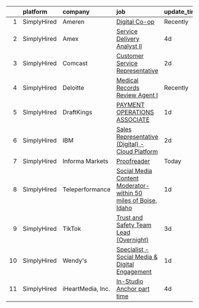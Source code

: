 

|    | platform    | company           | job                                                                                                                                                                          | update_time   | location                      |
|---:|:------------|:------------------|:-----------------------------------------------------------------------------------------------------------------------------------------------------------------------------|:--------------|:------------------------------|
|  1 | SimplyHired | Ameren            | [Digital Co-op](https://www.simplyhired.com/job/WxFbveRfw2ue8rZYmIEgqr71XpDtrckjgq1ustNukZTdTFLRl09r9A?q=digital+platform)                                                   | Recently      | United States                 |
|  2 | SimplyHired | Amex              | [Service Delivery Analyst II](https://www.simplyhired.com/job/7CE-IXDDA9p5okt3lqsIR_eTPsl_RudVa-CMWE_NM3mBcc7meHmEcA?q=digital+platform)                                     | 4d            | Arizona                       |
|  3 | SimplyHired | Comcast           | [Customer Service Representative](https://www.simplyhired.com/job/OKjJf-AX1P3UdNlF3Ru41Q0-As5r4rloAn-kDEK_zYbcuxVcs9UVvg?q=digital+platform)                                 | 2d            | Pennsylvania +10 locations    |
|  4 | SimplyHired | Deloitte          | [Medical Records Review Agent I](https://www.simplyhired.com/job/VOuYLZsn7CxbGQXFtN9I8bBaHSYqCFvaBCSNyGbntdmGLxvKq_uMnQ?q=digital+platform)                                  | Recently      | Little Rock, AR +41 locations |
|  5 | SimplyHired | DraftKings        | [PAYMENT OPERATIONS ASSOCIATE](https://www.simplyhired.com/job/MA_8ivdzza3oBLBHcxSnMfPPpwmODRWmFQToXFVEj_A-fGcxTX9MjA?q=digital+platform)                                    | 1d            | Las Vegas, NV                 |
|  6 | SimplyHired | IBM               | [Sales Representative (Digital) - Cloud Platform](https://www.simplyhired.com/job/m31mnPuCnW59AbUFtDcA70m6jp5qYhPZWabWCNtwbUA_zJUfUW5TQA?q=digital+platform)                 | 2d            | Coppell, TX                   |
|  7 | SimplyHired | Informa Markets   | [Proofreader](https://www.simplyhired.com/job/XUZcPKhyMorGis0c-VUCvdlUZDyePyRy-ieQMprQzmKKyu8rBZNyHg?q=digital+platform)                                                     | Today         | New York, NY                  |
|  8 | SimplyHired | Teleperformance   | [Social Media Content Moderator- within 50 miles of Boise, Idaho](https://www.simplyhired.com/job/MYrRfauplP3fWgqkHORwgHGnGvl7QWPVRTna90pInwJsoer48R4d5A?q=digital+platform) | 1d            | Boise, ID                     |
|  9 | SimplyHired | TikTok            | [Trust and Safety Team Lead (Overnight)](https://www.simplyhired.com/job/LzsTNdhQ2T4s6NcjknoKEud6v8GHcyb7BgsiB9IvNJsN7HEpimE2OA?q=digital+platform)                          | 3d            | Nashville, TN                 |
| 10 | SimplyHired | Wendy's           | [Specialist - Social Media & Digital Engagement](https://www.simplyhired.com/job/lLzlulnxXZZQSQykwQgcbEOk5hej5oJVfXHRj3y4Z0VZkwK28fK4-g?q=digital+platform)                  | 1d            | Dublin, OH                    |
| 11 | SimplyHired | iHeartMedia, Inc. | [In-Studio Anchor part time](https://www.simplyhired.com/job/oIeOFDTrlJ4SiFijuQnvmsn7yxEuiyM9A9mNT8Cn00QXqr-4aP7oHA?q=digital+platform)                                      | 4d            | Long Beach, CA                |